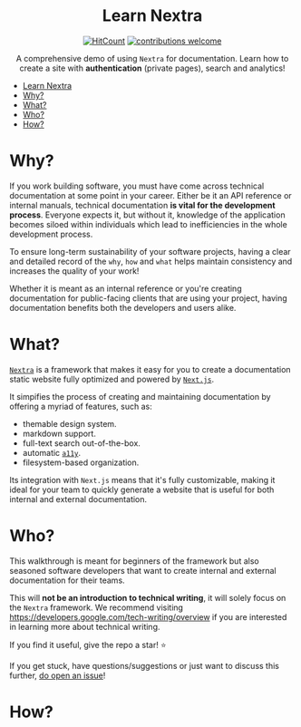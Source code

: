 <div align="center">

# Learn Nextra

[![HitCount](https://hits.dwyl.com/dwyl/nextra-demo.svg?style=flat-square)](https://hits.dwyl.com/dwyl/nextra-demo)
[![contributions welcome](https://img.shields.io/badge/contributions-welcome-brightgreen.svg?style=flat-square)](https://github.com/dwyl/nextra-demo/issues)

A comprehensive demo 
of using `Nextra` for documentation.
Learn how to create a site with 
**authentication** 
(private pages), 
search and analytics!

</div>

<!--
Note: the Table of Contents is auto-generated/updated by Markdown All-in-One 
https://marketplace.visualstudio.com/items?itemName=yzhang.markdown-all-in-one
-->

- [Learn Nextra](#learn-nextra)
- [Why?](#why)
- [What?](#what)
- [Who?](#who)
- [How?](#how)


# Why?

If you work building software,
you must have come across technical documentation at some point in your career.
Either be it an API reference or internal manuals,
technical documentation 
**is vital for the development process**.
Everyone expects it, 
but without it,
knowledge of the application becomes siloed 
within individuals which lead to inefficiencies 
in the whole development process.

To ensure long-term sustainability of your software projects,
having a clear and detailed record
of the `why`, `how` and `what`
helps maintain consistency 
and increases the quality of your work!

Whether it is meant as an internal reference 
or you're creating documentation for public-facing clients
that are using your project, 
having documentation benefits both the developers and users alike.


# What?

[`Nextra`](https://nextra.site/) is a framework
that makes it easy for you to create a documentation static website
fully optimized and powered by [`Next.js`](https://nextjs.org/).

It simpifies the process of creating and maintaining documentation
by offering a myriad of features, such as:
- themable design system.
- markdown support.
- full-text search out-of-the-box.
- automatic [`a11y`](https://www.a11yproject.com/).
- filesystem-based organization.

Its integration with `Next.js` means that it's fully customizable,
making it ideal for your team to quickly generate a website
that is useful for both internal and external documentation.


# Who?

This walkthrough is meant for beginners of the framework
but also seasoned software developers 
that want to create internal and external documentation for their teams.

This will **not be an introduction to technical writing**,
it will solely focus on the `Nextra` framework.
We recommend visiting https://developers.google.com/tech-writing/overview
if you are interested in learning more about technical writing.

If you find it useful, give the repo a star! ⭐️

If you get stuck, have questions/suggestions
or just want to discuss this further,
[do open an issue](https://github.com/dwyl/nextra-demo/issues)!


# How?

